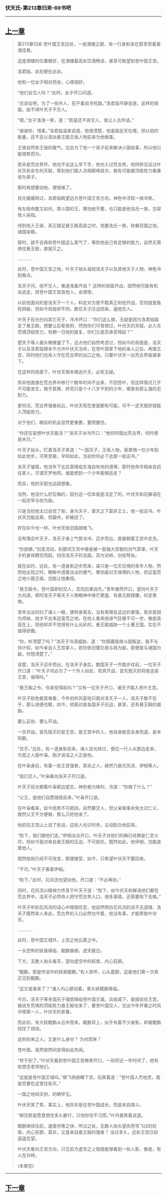 ### 伏天氏-第213章归来-69书吧

--------
[上一章](./f05f95e13bd3ccde9ef3d732ec808468.md)
--------


>
>
>
>第213章归来
>苍叶国王宫远处，一座酒楼之巅，有一行身影坐在那享受着美酒佳肴。
>
>这座酒楼的位置极好，在酒楼最高处饮酒畅谈，甚至可眺望到苍叶国王宫。
>
>洛君临，此刻便在此处。
>
>他和一位女子相对而坐，心情很好。
>
>“他们会交人吗？”此时，女子开口问道。
>
>“应该会吧，为了一些外人，犯不着自寻死路。”洛君临平静说道，这样的局面，由不得叶天子不交人。
>
>“嗯。”女子浅浅一笑，道：“若是还不肯交人，我让人去传话。”
>
>“谢谢你，惜柔。”洛君临温柔说道，他很清楚，他虽踏足天位境，但以他的能量，还不足以调派悬王殿王侯人物前来为他做事。
>
>王侯自然有王侯的傲气，岂会为了他一个弟子前来解决小国俗事，所以他只能借势而为。
>
>若非是荒古界开，他也不会这么早下手，他也入过荒古界，他同样见证过叶伏天和余生的天赋，等到他们踏入法相巅峰层次，极有可能被顶级势力看重收为弟子。
>
>那时再想要动他，便很难了。
>
>目光缓缓转过，洛君临眺望远方苍叶国王宫方向，神色中浮现一抹冷笑。
>
>有左相命数又如何，南斗国的王，哪怕他不要，也只能是他洛氏一族，岂容他人染指。
>
>待到他入王侯，真正踏足悬王殿高层之时，他要洛氏一族，称霸百国之地，诸国来朝。
>
>那时，就不会再和苍叶国这么客气了，等到他自己有足够的能力，自然无需倚仗悬王殿，直接灭之。
>
>…………
>
>此时，苍叶国王宫之地，叶天子抬头凝视洛天子以及其他天子人物，神色冷到极点。
>
>洛天子问，他不交人，难道准备开战？
>这样的局面开战，固然他可能有机会逃走，但苍叶国王宫其他人，会很惨。
>
>以前他面对的是洛天子一个人，料定对方绝不敢真正和他开战，否则就是鱼死网破，但如今局面却不同，数位天子压迫而来，逼他交人。
>
>叶天子目光扫向其它天子，冷冷开口：“你们这么做，无疑是因为洛君临踏足了悬王殿，想要让后辈依附，然而你们可曾想过，叶伏天的天赋，必入东荒境顶级势力，有朝一日他的报复，你们又是否承受得起？”
>
>楚天子等人眉头微微皱了下，这点他们自然考虑过，但如今的局面是，洛天子以及洛君临根本不允许叶伏天活命，在苍叶国拿下他的亲人之后，再围王宫，同时他们也命人守在荒古界的出口之地，只要叶伏天一出荒古界直接拿下。
>
>在这样的局面下，叶伏天根本难逃升天，必死无疑。
>
>除非他直接在荒古界中修行个数年时间不出来，不回苍叶，但这样情况几乎不可能发生，微乎其微，终究只是个十八岁不到的少年，哪里有那么强的忍耐力。
>
>更何况，荒古界强者如云，叶伏天死在里面都有可能，可不一定天赋好就能入顶级势力。
>
>对于他们，眼前的机会显然更重要，要把握住。
>
>“你还在妄想叶伏天能活？”洛天子冰冷开口：“他何时踏出荒古界，何时便是末日。”
>
>叶天子抬头，盯着洛天子笑道：“一国天子，王侯人物，竟畏惧一位少年到如此地步，可笑至极，早知如此，当初你何必下达那一纸诏书。”
>
>洛天子皱眉，他当年下达旨意降临东海自有他的道理，那时他命华相亲自前往拿人，可谓天罗地网，谁能想到一个少年能够逃走？
>
>而且，他的天赋也远超想象。
>
>当然，他没什么好后悔的，因为这一切本就是注定了的，叶伏天和花解语在一起迟早与他为敌。
>
>只是当初他太过自信了些，身为天子，普天之下莫非王土，他一纸诏书，叶伏天岂能逃离，但最终，却被逃了。
>
>好在如今也一样，叶伏天依旧插翅难飞。
>
>没有理会叶天子，洛天子身上气势冰冷，迈步而出，直接朝着王宫中走去。
>
>“你放肆。”剑意流动，刹那间王宫中像是被一股强大至极的剑气笼罩，叶天子的身体腾空而起，挡住洛天子的去路，双方对峙，剑拔弩张。
>
>就在此时，远处，有一道身影迈步而来，虽只是一位天位境的青年人物，然而他出现之时，眼眸中透着淡淡的傲气，哪怕面对王侯境的人物，但这蛮荒之地小国王侯，岂能让他重视。
>
>“悬王殿令，苍叶国即刻交人，否则后果自负。”青年傲然开口，望向叶天子方向道，顿时洛天子等天子人物眼神中锋芒更盛，有悬王殿撑腰，何足畏惧。
>
>青年淡淡的扫了诸人一眼，便转身离去，没有再理会这边的事情，若非是因为师妹，他才不会来这蛮荒之地，在他人看来他语气狂傲不可一世，像是高高在上，但他却并不觉得有什么光彩的，悬王殿威胁一个土著王国，实在不值得骄傲。
>
>“你，听清楚了吗？”洛天子冷漠威胁，道：“你窝藏我南斗国叛逆，我不与你计较，如今亲自入王宫拿人，若你依旧要拦我与我为敌，那便是与诸国为敌，你想清楚了。”
>
>说罢，洛天子迈步而出，在洛天子身后，数国天子一齐踏步往前，一位天子开口道：“叶天子何必为了一个外人如此，若真开战，首先毁灭的将是这座王宫，值得吗。”
>
>“悬王殿之令，你承受得起吗？”又有一位天子开口，诸天子踏入苍叶王宫。
>
>叶天子脸色极其难看，今年初听风宴他只面对洛天子一人，洛天子敢不在乎，那么他便也敢，如今，他面对是各国天子压迫，甚至，还有悬王殿的威胁。
>
>要么妥协、要么开战。
>
>一旦开战，首先毁灭的是王宫，是王宫中的人，他自身能否全身而退，是未知数。
>
>“住手。”远处，有一道身影前来，诸人目光转过，便见一行人从那边走来，为首之人是叶枭，刚才说话之人正是他。
>
>在叶枭身后，有着一些王宫强者，其余之人，赫然乃是花风流、伊相等人。
>
>“我们交人。”叶枭看向洛天子开口道。
>
>叶天子目光朝着叶枭那边望去，神色极为锋利，冷道：“你做了什么？”
>
>“父王，是他们自愿随我前来。”叶枭开口道。
>
>在叶枭看来，如今局势不可抵挡，自然要交人，但父亲做事未免太过仁义，既然父王不方便做，那么只好他来了。
>
>他前往王宫山上说了些话，这些人也识时务，主动配合他前来。
>
>“陛下，我们跟他们走。”伊相淡淡开口，叶天子对他们的确已经算是仁至义尽，但如今面对来自悬王殿的压迫，不可抵抗，既然如此，他伊相，岂能连累他人。
>
>既然结局已经不可改变，那便接受，如今，只希望叶伏天不要回来。
>
>“不可。”叶天子看着伊相。
>
>“陛下。”此时，花风流也望向他，开口道：“不必再劝。”
>
>同时，花风流以精神力传音于叶天子道：“陛下，如今伏天和解语他们都在荒古界中，洛天子必然命人把守荒古界入口，很多事情，还需要陛下去做。”
>
>叶天子听到花风流的话心中暗暗叹息，他自然明白花风流的话不无道理，洛天子既然率人来此，荒古界的入口必然也守着，他没有事，才能帮助叶伏天。
>
>…………
>
>此时，苍叶国王城外，上空之地云雾之中。
>
>一头恐怖的妖兽降临，鲲鹏展翅，遮天蔽日。
>
>下方，无数人抬头看天，望向虚空中的妖兽，内心狂颤。
>
>“鲲鹏，那是传说中的妖兽鲲鹏。”有人惊呼，心头震颤，这是他们第一次真正见到鲲鹏。
>
>“这又是谁来了？”诸人内心颤动着，乘大妖鲲鹏降临。
>
>今日，洛天子等多国天子强势降临苍叶国王城，兵临城下，直接前往王宫，据说东荒境的顶级势力悬王殿也来了，要苍叶国交人，交出今年开春之时风华榜第一人，叶伏天的家眷。
>
>而此刻，有大妖鲲鹏从云中而来，鲲鹏背上，似乎有着不少身影，却被鲲鹏挡住了视线。
>
>这些到来之人，又是什么身份？
>为何而来？
>
>苍叶国，竟然突然间变得如此热闹。
>
>“终于到了。”叶伏天看到苍叶国王宫微笑开口，一别将近一年时间了，他有些想念老师他们。
>
>“这就是苍叶国王城吗。”柳飞扬俯瞰下空，玩笑着道：“苍叶国人杰地灵，我是否要在这里住些天。”
>
>一国之地四天骄，的确罕见。
>
>叶伏天笑了笑，事实上，他并非是在苍叶国成长，而是来自南斗。
>
>“柳兄若是愿意想住多久都行，只怕你住不习惯。”叶丹晨笑着说道。
>
>鲲鹏继续往前，速度何等之快，所过之处，无数人抬头望向苍穹飞过的巨兽，内心狂颤，莫非，又是来自悬王殿的强者？
>没过多久，远处王宫已经遥遥在望。
>
>叶伏天看向王宫方向，只见前方虚空之上隐隐能够看到一些人影，像是，有人在对峙。
>
>(本章完)
>
>

--------
[下一章](./9ad953b5df4cba355c8b51a9e099e80c.md)
--------
